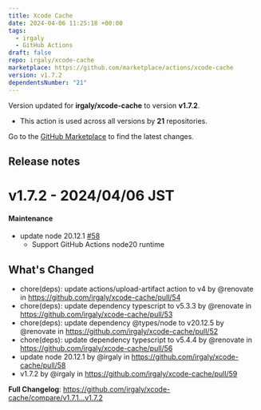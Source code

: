 ```yaml
---
title: Xcode Cache
date: 2024-04-06 11:25:18 +00:00
tags:
  - irgaly
  - GitHub Actions
draft: false
repo: irgaly/xcode-cache
marketplace: https://github.com/marketplace/actions/xcode-cache
version: v1.7.2
dependentsNumber: "21"
---
```



Version updated for **irgaly/xcode-cache** to version **v1.7.2**.
- This action is used across all versions by **21** repositories.

Go to the [GitHub Marketplace](https://github.com/marketplace/actions/xcode-cache) to find the latest changes.

## Release notes

# v1.7.2 - 2024/04/06 JST

#### Maintenance

* update node 20.12.1 [#58](https://github.com/irgaly/xcode-cache/pull/58)
  * Support GitHub Actions node20 runtime

## What's Changed

* chore(deps): update actions/upload-artifact action to v4 by @renovate in https://github.com/irgaly/xcode-cache/pull/54
* chore(deps): update dependency typescript to v5.3.3 by @renovate in https://github.com/irgaly/xcode-cache/pull/53
* chore(deps): update dependency @types/node to v20.12.5 by @renovate in https://github.com/irgaly/xcode-cache/pull/52
* chore(deps): update dependency typescript to v5.4.4 by @renovate in https://github.com/irgaly/xcode-cache/pull/56
* update node 20.12.1 by @irgaly in https://github.com/irgaly/xcode-cache/pull/58
* v1.7.2 by @irgaly in https://github.com/irgaly/xcode-cache/pull/59

**Full Changelog**: https://github.com/irgaly/xcode-cache/compare/v1.7.1...v1.7.2
